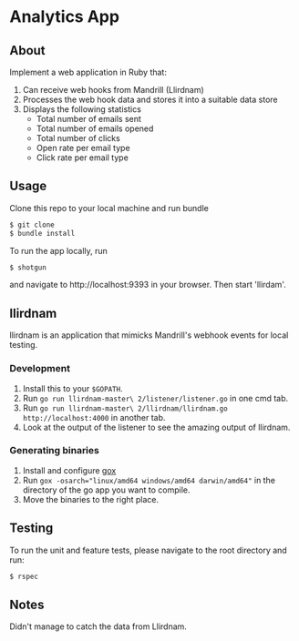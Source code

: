 # Analytics App

## About
Implement a web application in Ruby that:

1. Can receive web hooks from Mandrill (Llirdnam)
2. Processes the web hook data and stores it into a suitable data store
3. Displays the following statistics
	- Total number of emails sent
	- Total number of emails opened
	- Total number of clicks
	- Open rate per email type
	- Click rate per email type

## Usage

Clone this repo to your local machine and run bundle
```sh
$ git clone 
$ bundle install
```

To run the app locally, run
```sh
$ shotgun
```
and navigate to http://localhost:9393 in your browser. Then start 'llirdam'.

## llirdnam
llirdnam is an application that mimicks Mandrill's webhook events for local testing.

### Development
1. Install this to your `$GOPATH`.
2. Run `go run llirdnam-master\ 2/listener/listener.go` in one cmd tab.
3. Run `go run llirdnam-master\ 2/llirdnam/llirdnam.go http://localhost:4000` in another tab.
4. Look at the output of the listener to see the amazing output of llirdnam.

### Generating binaries
1. Install and configure [gox](https://github.com/mitchellh/gox)
2. Run `gox -osarch="linux/amd64 windows/amd64 darwin/amd64"` in the directory of the go app you want to compile.
3. Move the binaries to the right place.

## Testing

To run the unit and feature tests, please navigate to the root directory and run: 
```sh
$ rspec
```

## Notes

Didn't manage to catch the data from Llirdnam.
